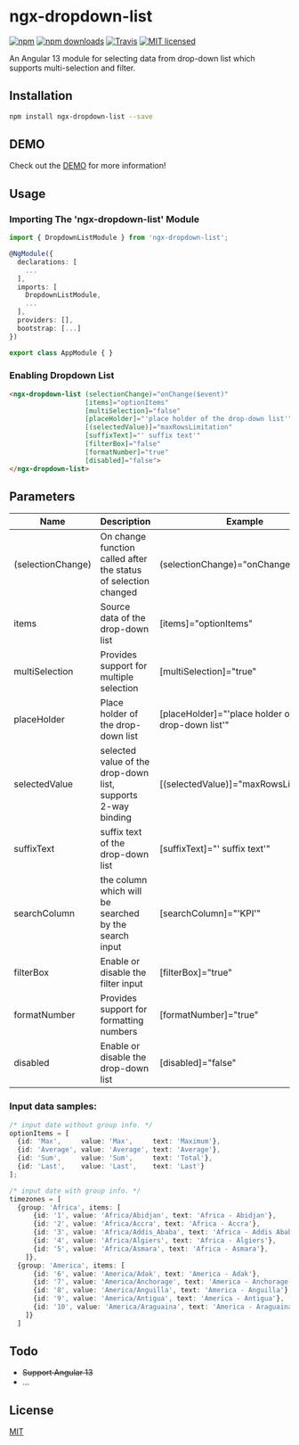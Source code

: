 # ngx-dropdown-list

[![npm](https://img.shields.io/npm/v/ngx-dropdown-list.svg?style=flat-square)](https://www.npmjs.com/package/ngx-dropdown-list) [![npm downloads](https://img.shields.io/npm/dm/ngx-dropdown-list.svg)](https://www.npmjs.com/package/ngx-dropdown-list) [![Travis](https://img.shields.io/travis/ckyycc/ngx-dropdown-list.svg?style=flat-square)](https://travis-ci.org/ckyycc/ngx-dropdown-list) [![MIT licensed](https://img.shields.io/badge/license-MIT-blue.svg?style=flat-square)](https://github.com/ckyycc/ngx-dropdown-list/blob/master/LICENSE)

An Angular 13 module for selecting data from drop-down list which supports multi-selection and filter.

## Installation
```bash
npm install ngx-dropdown-list --save
```
## DEMO
Check out the [DEMO](https://ckyycc.github.io/ngx-dropdown-list/) for more information!

## Usage

### Importing The 'ngx-dropdown-list' Module
```TypeScript
import { DropdownListModule } from 'ngx-dropdown-list';

@NgModule({
  declarations: [
    ...
  ],
  imports: [
    DropdownListModule,
    ...
  ],
  providers: [],
  bootstrap: [...]
})

export class AppModule { }

```
### Enabling Dropdown List
```HTML
<ngx-dropdown-list (selectionChange)="onChange($event)"
                   [items]="optionItems"
                   [multiSelection]="false"
                   [placeHolder]="'place holder of the drop-down list'"
                   [(selectedValue)]="maxRowsLimitation"
                   [suffixText]="' suffix text'"
                   [filterBox]="false"
                   [formatNumber]="true"
                   [disabled]="false">
</ngx-dropdown-list>
```

## Parameters
Name  | Description | Example | 
------------- | ------------- | -------------
(selectionChange)  | On change function called after the status of selection changed | (selectionChange)="onChange($event)"
items  | Source data of the drop-down list | [items]="optionItems"
multiSelection  | Provides support for multiple selection | [multiSelection]="true"
placeHolder  | Place holder of the drop-down list | [placeHolder]="'place holder of the drop-down list'"
selectedValue  | selected value of the drop-down list, supports 2-way binding | [(selectedValue)]="maxRowsLimitation"
suffixText  | suffix text of the drop-down list | [suffixText]="' suffix text'"
searchColumn  | the column which will be searched by the search input | [searchColumn]="'KPI'"
filterBox  | Enable or disable the filter input |  [filterBox]="true"
formatNumber  | Provides support for formatting numbers | [formatNumber]="true"
disabled  | Enable or disable the drop-down list | [disabled]="false"

### Input data samples:
```TypeScript
/* input date without group info. */
optionItems = [
  {id: 'Max',     value: 'Max',     text: 'Maximum'},
  {id: 'Average', value: 'Average', text: 'Average'},
  {id: 'Sum',     value: 'Sum',     text: 'Total'},
  {id: 'Last',    value: 'Last',    text: 'Last'}
];

/* input date with group info. */
timezones = [
  {group: 'Africa', items: [
      {id: '1', value: 'Africa/Abidjan', text: 'Africa - Abidjan'},
      {id: '2', value: 'Africa/Accra', text: 'Africa - Accra'},
      {id: '3', value: 'Africa/Addis_Ababa', text: 'Africa - Addis Ababa'},
      {id: '4', value: 'Africa/Algiers', text: 'Africa - Algiers'},
      {id: '5', value: 'Africa/Asmara', text: 'Africa - Asmara'},
    ]},
  {group: 'America', items: [
      {id: '6', value: 'America/Adak', text: 'America - Adak'},
      {id: '7', value: 'America/Anchorage', text: 'America - Anchorage'},
      {id: '8', value: 'America/Anguilla', text: 'America - Anguilla'},
      {id: '9', value: 'America/Antigua', text: 'America - Antigua'},
      {id: '10', value: 'America/Araguaina', text: 'America - Araguaina'},
    ]}
  ]
```

Todo
----
* ~~Support Angular 13~~
* ...

## License
 [MIT](/LICENSE)
